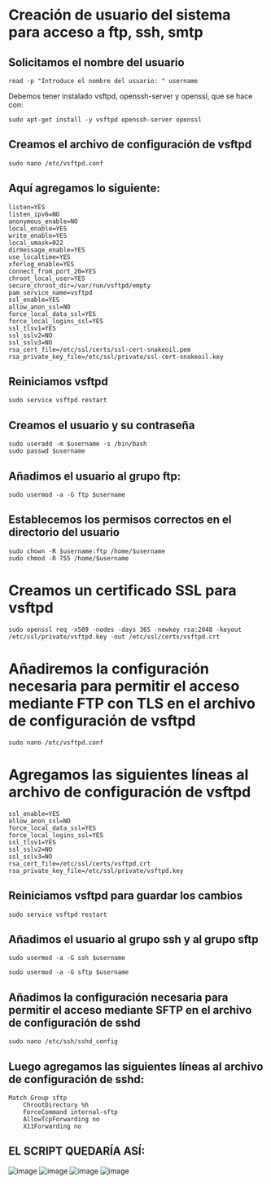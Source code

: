 # Creación de usuario del sistema para acceso a ftp, ssh, smtp

## Solicitamos el nombre del usuario

```read -p "Introduce el nombre del usuario: " username```

Debemos tener instalado vsftpd, openssh-server y openssl, que se hace con:

```sudo apt-get install -y vsftpd openssh-server openssl```

## Creamos el archivo de configuración de vsftpd
```sudo nano /etc/vsftpd.conf```

## Aquí agregamos lo siguiente:
```
listen=YES
listen_ipv6=NO
anonymous_enable=NO
local_enable=YES
write_enable=YES
local_umask=022
dirmessage_enable=YES
use_localtime=YES
xferlog_enable=YES
connect_from_port_20=YES
chroot_local_user=YES
secure_chroot_dir=/var/run/vsftpd/empty
pam_service_name=vsftpd
ssl_enable=YES
allow_anon_ssl=NO
force_local_data_ssl=YES
force_local_logins_ssl=YES
ssl_tlsv1=YES
ssl_sslv2=NO
ssl_sslv3=NO
rsa_cert_file=/etc/ssl/certs/ssl-cert-snakeoil.pem
rsa_private_key_file=/etc/ssl/private/ssl-cert-snakeoil.key
```


## Reiniciamos vsftpd
```
sudo service vsftpd restart
```

## Creamos el usuario y su contraseña
```
sudo useradd -m $username -s /bin/bash
sudo passwd $username
```

## Añadimos el usuario al grupo ftp:
```
sudo usermod -a -G ftp $username
```

## Establecemos los permisos correctos en el directorio del usuario
```
sudo chown -R $username:ftp /home/$username
sudo chmod -R 755 /home/$username
```

# Creamos un certificado SSL para vsftpd
```
sudo openssl req -x509 -nodes -days 365 -newkey rsa:2048 -keyout /etc/ssl/private/vsftpd.key -out /etc/ssl/certs/vsftpd.crt
```

# Añadiremos la configuración necesaria para permitir el acceso mediante FTP con TLS en el archivo de configuración de vsftpd
```
sudo nano /etc/vsftpd.conf
```

# Agregamos las siguientes líneas al archivo de configuración de vsftpd
```
ssl_enable=YES
allow_anon_ssl=NO
force_local_data_ssl=YES
force_local_logins_ssl=YES
ssl_tlsv1=YES
ssl_sslv2=NO
ssl_sslv3=NO
rsa_cert_file=/etc/ssl/certs/vsftpd.crt
rsa_private_key_file=/etc/ssl/private/vsftpd.key
```

## Reiniciamos vsftpd para guardar los cambios

```
sudo service vsftpd restart
```

## Añadimos el usuario al grupo ssh y al grupo sftp

```
sudo usermod -a -G ssh $username

sudo usermod -a -G sftp $username
```

## Añadimos la configuración necesaria para permitir el acceso mediante SFTP en el archivo de configuración de sshd
```
sudo nano /etc/ssh/sshd_config
```

## Luego agregamos las siguientes líneas al archivo de configuración de sshd:
```
Match Group sftp
    ChrootDirectory %h
    ForceCommand internal-sftp
    AllowTcpForwarding no
    X11Forwarding no
```


## EL SCRIPT QUEDARÍA ASÍ:
![image](https://user-images.githubusercontent.com/92718546/222251765-9ef8d95e-034c-4921-8ac2-2a6d2258aeab.png)
![image](https://user-images.githubusercontent.com/92718546/222251881-a5098a58-9517-4ee8-b2c9-7edb8d47073e.png)
![image](https://user-images.githubusercontent.com/92718546/222251925-749af346-cf37-4cfe-b131-a0b92b791efe.png)
![image](https://user-images.githubusercontent.com/92718546/222251971-cf64725f-9168-4558-9e89-5c36fa1a3aa2.png)


